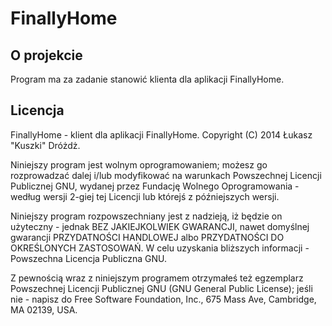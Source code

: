 FinallyHome
===========

O projekcie
----------
Program ma za zadanie stanowić klienta dla aplikacji FinallyHome.

Licencja
----------

FinallyHome - klient dla aplikacji FinallyHome.
Copyright (C) 2014 Łukasz "Kuszki" Dróżdż.

Niniejszy program jest wolnym oprogramowaniem; możesz go rozprowadzać dalej i/lub modyfikować na warunkach Powszechnej Licencji Publicznej GNU, wydanej przez Fundację Wolnego Oprogramowania - według wersji 2-giej tej Licencji lub którejś z późniejszych wersji.

Niniejszy program rozpowszechniany jest z nadzieją, iż będzie on użyteczny - jednak BEZ JAKIEJKOLWIEK GWARANCJI, nawet domyślnej gwarancji PRZYDATNOŚCI HANDLOWEJ albo PRZYDATNOŚCI DO OKREŚLONYCH ZASTOSOWAŃ. W celu uzyskania bliższych informacji - Powszechna Licencja Publiczna GNU.

Z pewnością wraz z niniejszym programem otrzymałeś też egzemplarz Powszechnej Licencji Publicznej GNU (GNU General Public License); jeśli nie - napisz do Free Software Foundation, Inc., 675 Mass Ave, Cambridge, MA 02139, USA.
